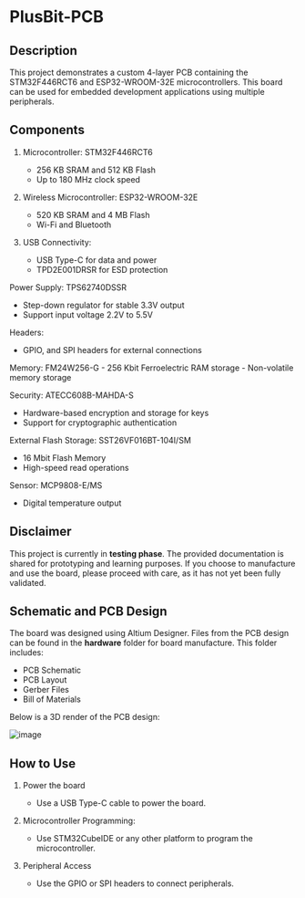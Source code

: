 # PlusBit-PCB

## Description

This project demonstrates a custom 4-layer PCB containing the STM32F446RCT6 and ESP32-WROOM-32E microcontrollers. This board can be used for embedded development applications using multiple peripherals.

## Components

1. Microcontroller: STM32F446RCT6
   - 256 KB SRAM and 512 KB Flash
   - Up to 180 MHz clock speed
  
3. Wireless Microcontroller: ESP32-WROOM-32E
   - 520 KB SRAM and 4 MB Flash
   - Wi-Fi and Bluetooth
   
4. USB Connectivity:
   - USB Type-C for data and power 
   - TPD2E001DRSR for ESD protection

Power Supply: TPS62740DSSR
   - Step-down regulator for stable 3.3V output
   - Support input voltage 2.2V to 5.5V
  
Headers:
   - GPIO, and SPI headers for external connections

Memory: FM24W256-G
      - 256 Kbit Ferroelectric RAM storage
      - Non-volatile memory storage

Security: ATECC608B-MAHDA-S
   - Hardware-based encryption and storage for keys
   - Support for cryptographic authentication
  
External Flash Storage: SST26VF016BT-104I/SM
   - 16 Mbit Flash Memory
   - High-speed read operations

Sensor: MCP9808-E/MS
   - Digital temperature output
     
## Disclaimer

This project is currently in **testing phase**. The provided documentation is shared for prototyping and learning purposes. If you choose to manufacture and use the board, please proceed with care, as it has not yet been fully validated.

## Schematic and PCB Design

The board was designed using Altium Designer. Files from the PCB design can be found in the **hardware** folder for board manufacture. This folder includes:

- PCB Schematic 
- PCB Layout
- Gerber Files
- Bill of Materials

Below is a 3D render of the PCB design:

![image](https://github.com/user-attachments/assets/88cfc59f-c75a-44ef-bc7e-019d2a12246a)

## How to Use

1. Power the board
   - Use a USB Type-C cable to power the board.
     
2. Microcontroller Programming:
   - Use STM32CubeIDE or any other platform to program the microcontroller.

3. Peripheral Access
   - Use the GPIO or SPI headers to connect peripherals.
